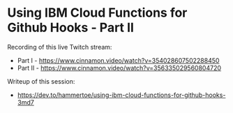 # Using IBM Cloud Functions for Github Hooks - Part II

Recording of this live Twitch stream:

- Part I - https://www.cinnamon.video/watch?v=354028607502288450
- Part II - https://www.cinnamon.video/watch?v=356335029560804720

Writeup of this session: 

- https://dev.to/hammertoe/using-ibm-cloud-functions-for-github-hooks-3md7

